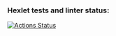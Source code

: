 ### Hexlet tests and linter status:
[![Actions Status](https://github.com/oleg-kuv/python-django-developer-project-52/actions/workflows/hexlet-check.yml/badge.svg)](https://github.com/oleg-kuv/python-django-developer-project-52/actions)